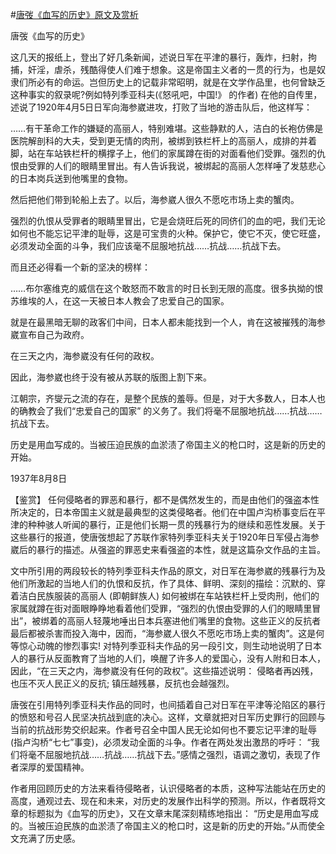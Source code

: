 #[唐弢《血写的历史》原文及赏析](https://www.vrrw.net/wx/10313.html)

唐弢《血写的历史》

这几天的报纸上，登出了好几条新闻，述说日军在平津的暴行，轰炸，扫射，拘捕，奸淫，虐杀，残酷得使人们难于想象。这是帝国主义者的一贯的行为，也是奴隶们所必有的命运。岂但历史上的记载非常昭明，就是在文学作品里，也何曾缺乏这种事实的叙录呢?例如特列季亚科夫(《怒吼吧，中国!》 的作者) 在他的自传里，述说了1920年4月5日日军向海参崴进攻，打败了当地的游击队后，他这样写：

……有干革命工作的嫌疑的高丽人，特别难堪。这些静默的人，洁白的长袍仿佛是医院解剖科的大夫，受到更无情的肉刑，被绑到铁栏杆上的高丽人，成排的并着脚，站在车站铁栏杆的横撑子上，他们的家属蹲在街的对面看他们受罪。强烈的仇恨由受罪的人们的眼睛里冒出。有人告诉我说，被绑起的高丽人怎样唾了发慈悲心的日本岗兵送到他嘴里的食物。

然后把他们带到轮船上去了。以后，海参崴人很久不愿吃市场上卖的蟹肉。

强烈的仇恨从受罪者的眼睛里冒出，它是会烧旺后死的同侪们的血的吧，我们无论如何也不能忘记平津的耻辱，这是可宝贵的火种。保护它，使它不灭，使它旺盛，必须发动全面的斗争，我们应该毫不屈服地抗战……抗战……抗战下去。

而且还必得看一个新的坚决的榜样：

……布尔塞维克的威信在这个敢怒而不敢言的时日长到无限的高度。很多执拗的恨苏维埃的人，在这一天被日本人教会了忠爱自己的国家。

就是在最黑暗无聊的政客们中间，日本人都未能找到一个人，肯在这被摧残的海参崴宣布自己为政府。

在三天之内，海参崴没有任何的政权。

因此，海参崴也终于没有被从苏联的版图上割下来。

江朝宗，齐燮元之流的存在，是整个民族的羞辱。但是，对于大多数人，日本人也的确教会了我们“忠爱自己的国家” 的义务了。我们将毫不屈服地抗战……抗战……抗战下去。

历史是用血写成的。当被压迫民族的血淤渍了帝国主义的枪口时，这是新的历史的开始。

1937年8月8日



【鉴赏】 任何侵略者的罪恶和暴行，都不是偶然发生的，而是由他们的强盗本性所决定的，日本帝国主义就是最典型的这类侵略者。他们在中国卢沟桥事变后在平津的种种骇人听闻的暴行，正是他们长期一贯的残暴行为的继续和恶性发展。关于这些暴行的报道，使唐弢想起了苏联作家特列季亚科夫关于1920年日军侵占海参崴后的暴行的描述。从强盗的罪恶史来看强盗的本性，就是这篇杂文作品的主旨。

文中所引用的两段较长的特列季亚科夫作品的原文，对日军在海参崴的残暴行为及他们所激起的当地人们的仇恨和反抗，作了具体、鲜明、深刻的描绘：沉默的、穿着洁白民族服装的高丽人 (即朝鲜族人) 如何被绑在车站铁栏杆上受肉刑，他们的家属就蹲在街对面眼睁睁地看着他们受罪，“强烈的仇恨由受罪的人们的眼睛里冒出”，被绑着的高丽人轻蔑地唾出日本兵塞进他们嘴里的食物。这些正义的反抗者最后都被杀害而投入海中，因而，“海参崴人很久不愿吃市场上卖的蟹肉”。这是何等惊心动魄的惨烈事实! 对特列季亚科夫作品的另一段引文，则生动地说明了日本人的暴行从反面教育了当地的人们，唤醒了许多人的爱国心，没有人附和日本人，因此，“在三天之内，海参崴没有任何的政权”。这些描述说明： 侵略者再凶残，也压不灭人民正义的反抗; 镇压越残暴，反抗也会越强烈。

唐弢在引用特列季亚科夫作品的同时，也间插着自己对日军在平津等沦陷区的暴行的愤怒和号召人民坚决抗战到底的决心。这样，文章就把对日军历史罪行的回顾与当前的抗战形势交织起来。作者号召全中国人民无论如何也不要忘记平津的耻辱(指卢沟桥“七七”事变)，必须发动全面的斗争。作者在两处发出激昂的呼吁： “我们将毫不屈服地抗战……抗战……抗战下去。”感情之强烈，语调之激切，表现了作者深厚的爱国精神。

作者用回顾历史的方法来看待侵略者，认识侵略者的本质，这种写法能站在历史的高度，通观过去、现在和未来，对历史的发展作出科学的预测。所以，作者既将文章的标题拟为《血写的历史》，又在文章末尾深刻精练地指出： “历史是用血写成的。当被压迫民族的血淤渍了帝国主义的枪口时，这是新的历史的开始。”从而使全文充满了历史感。

